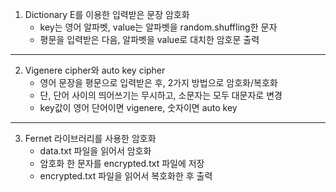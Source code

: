 1. Dictionary E를 이용한 입력받은 문장 암호화
   - key는 영어 알파벳, value는 알파벳을 random.shuffling한 문자
   - 평문을 입력받은 다음, 알파벳을 value로 대치한 암호문 출력
  
_______________________________________________________________
2. Vigenere cipher와 auto key cipher
   - 영어 문장을 평문으로 입력받은 후, 2가지 방법으로 암호화/복호화
   - 단, 단어 사이의 띄어쓰기는 무시하고, 소문자는 모두 대문자로 변경
   - key값이 영어 단어이면 vigenere, 숫자이면 auto key
  
_______________________________________________________________
3. Fernet 라이브러리를 사용한 암호화
   - data.txt 파일을 읽어서 암호화
   - 암호화 한 문자를 encrypted.txt 파일에 저장
   - encrypted.txt 파일을 읽어서 복호화한 후 출력
